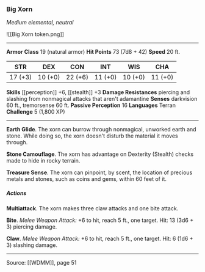 ### Big Xorn
_Medium elemental, neutral_

![[Big Xorn token.png]]


---

**Armor Class** 19 (natural armor)
**Hit Points** 73 (7d8 + 42)
**Speed** 20 ft.

| STR     | DEX     | CON     | INT     | WIS     | CHA     |
|---------|---------|---------|---------|---------|---------|
| 17 (+3) | 10 (+0) | 22 (+6) | 11 (+0) | 10 (+0) | 11 (+0) |

**Skills** [[perception]] +6, [[stealth]] +3
**Damage Resistances** piercing and slashing from nonmagical attacks that aren't adamantine
**Senses** darkvision 60 ft., tremorsense 60 ft.
**Passive Perception** 16
**Languages** Terran
**Challenge** 5 (1,800 XP)

---

**Earth Glide**. The xorn can burrow through nonmagical, unworked earth and stone. While doing so, the xorn doesn't disturb the material it moves through.

**Stone Camouflage**. The xorn has advantage on Dexterity (Stealth) checks made to hide in rocky terrain.

**Treasure Sense**. The xorn can pinpoint, by scent, the location of precious metals and stones, such as coins and gems, within 60 feet of it.

##### Actions
**Multiattack**. The xorn makes three claw attacks and one bite attack.

**Bite**. _Melee Weapon Attack:_ +6 to hit, reach 5 ft., one target. Hit: 13 (3d6 + 3) piercing damage.

**Claw**. _Melee Weapon Attack:_ +6 to hit, reach 5 ft., one target. Hit: 6 (1d6 + 3) slashing damage.


---

Source: [[WDMM]], page 51